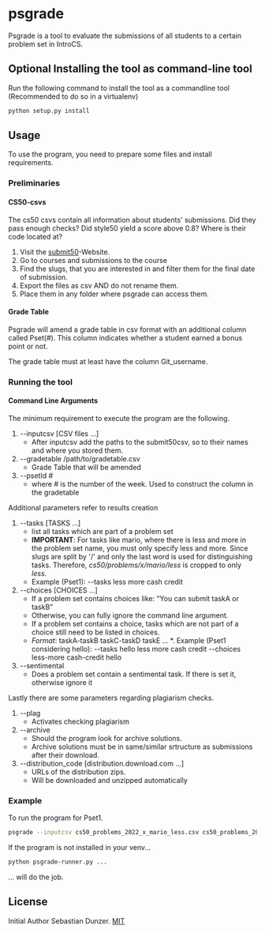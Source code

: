 # psgrade
Psgrade is a tool to evaluate the submissions of all 
students to a certain problem set in IntroCS.

## Optional Installing the tool as command-line tool
Run the following command to install the tool as a commandline tool (Recommended to do so in a virtualenv)
```bash
python setup.py install
```

## Usage
To use the program, you need to prepare some files and install requirements.

### Preliminaries

#### CS50-csvs
The cs50 csvs contain all information about students' submissions. 
Did they pass enough checks? Did style50 yield a score above 0.8?
Where is their code located at? 


1. Visit the [submit50](https://submit.cs50.io)-Website.
2. Go to courses and submissions to the course
3. Find the slugs, that you are interested in and filter them for the final date of submission.
4. Export the files as csv AND do not rename them.
5. Place them in any folder where psgrade can access them.

#### Grade Table
Psgrade will amend a grade table in csv format with an additional column called Pset(#).
This column indicates whether a student earned a bonus point or not.

The grade table must at least have the column Git_username. 

### Running the tool
#### Command Line Arguments
The minimum requirement to execute the program are the following.
1. --inputcsv \[CSV files ...]
   * After inputcsv add the paths to the submit50csv, so to their names and where you stored them.
2. --gradetable /path/to/gradetable.csv 
   * Grade Table that will be amended
3. --psetId # 
   * where # is the number of the week. Used to construct the column in the gradetable

Additional parameters refer to results creation
1. --tasks \[TASKS ...]
   * list all tasks which are part of a problem set
   * **IMPORTANT**: For tasks like mario, where there is less and more in the problem set name, you must only specify less and more. Since slugs are split by '/' and only the last word is used for distinguishing tasks. Therefore, _cs50/problems/x/mario/less_ is cropped to only _less_.
   * Example (Pset1): --tasks less more cash credit
2. --choices [CHOICES ...]
   * If a problem set contains choices like: "You can submit taskA or taskB"
   * Otherwise, you can fully ignore the command line argument.
   * If a problem set contains a choice, tasks which are not part of a choice still need to be listed in choices.
   * _Format_: taskA-taskB taskC-taskD taskE ...
   *. Example (Pset1 considering hello): --tasks hello less more cash credit --choices less-more cash-credit hello
4. --sentimental
   * Does a problem set contain a sentimental task. If there is set it, otherwise ignore it

Lastly there are some parameters regarding plagiarism checks. 
1. --plag 
   * Activates checking plagiarism
2. --archive
   * Should the program look for archive solutions.
   * Archive solutions must be in same/similar srtructure as submissions after their download. 
3. --distribution_code \[distribution.download.com ...]
   * URLs of the distribution zips. 
   * Will be downloaded and unzipped automatically

### Example
To run the program for Pset1. 
```bash
psgrade --inputcsv cs50_problems_2022_x_mario_less.csv cs50_problems_2022_x_mario_more.csv cs50_problems_2022_x_cash cs50_problems_2022_x_credit --gradetable gradetable.csv --psetId 1 --tasks less more cash credit --choices less-more cash-credit
```
If the program is not installed in your venv...
```bash
python psgrade-runner.py ...
```
... will do the job.

## License
Initial Author Sebastian Dunzer.
[MIT](https://choosealicense.com/licenses/mit/)
